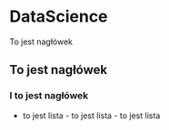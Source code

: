 DataScience
===========
To jest nagłówek
## To jest nagłówek
### I to jest nagłówek
- to jest lista - to jest lista - to jest lista
